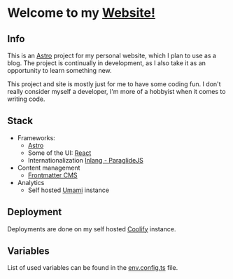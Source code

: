 # Welcome to my [Website!](https://daliborhon.dev)

## Info

This is an [Astro](https://astro.build) project for my personal website, which I plan to use as a blog.
The project is continually in development, as I also take it as an opportunity to learn something new.

This project and site is mostly just for me to have some coding fun. I don't really consider myself a developer, I'm more of a hobbyist when it comes to writing code.

## Stack

- Frameworks:
    - [Astro](https://astro.build)
    - Some of the UI: [React](https://react.dev/)
    - Internationalization [Inlang - ParaglideJS](https://inlang.com/m/gerre34r/library-inlang-paraglideJs)
- Content management
    - [Frontmatter CMS](https://frontmatter.codes/)
- Analytics
    - Self hosted [Umami](https://umami.is/) instance

## Deployment

Deployments are done on my self hosted [Coolify](https://www.coolify.io/) instance.

## Variables

List of used variables can be found in the [env.config.ts](./www/env.config.ts) file.

